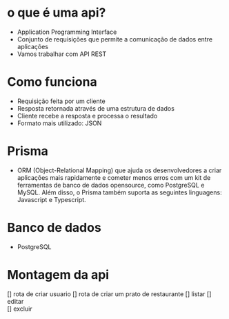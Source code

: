 # o que é uma api?

- Application Programming Interface
- Conjunto de requisições que permite a comunicação de dados entre aplicações
- Vamos trabalhar com API REST

# Como funciona

- Requisição feita por um cliente
- Resposta retornada através de uma estrutura de dados
- Cliente recebe a resposta e processa o resultado
- Formato mais utilizado: JSON

# Prisma

- ORM (Object-Relational Mapping) que ajuda os desenvolvedores a criar aplicações mais rapidamente e cometer menos erros com um kit de ferramentas de banco de dados opensource, como PostgreSQL e MySQL. Além disso, o Prisma também suporta as seguintes linguagens: Javascript e Typescript.

# Banco de dados

- PostgreSQL

# Montagem da api

[] rota de criar usuario
[] rota de criar um prato de restaurante
[] listar
[] editar  
[] excluir
